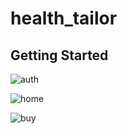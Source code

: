 # health_tailor
## Getting Started

![auth](https://postfiles.pstatic.net/MjAyMzEyMDhfMTQw/MDAxNzAyMDA5ODE0NDk3.sJBzenaQCvs81vt_0l7krdvmbUBQZBugrlcqm_Mb7s8g.QWU8-Dv7XPxsVjjFQYWLnP59iaQHB7JS4wCrdO5oKI0g.PNG.umm0714/%EC%A0%9C%EB%AA%A9%EC%9D%84-%EC%9E%85%EB%A0%A5%ED%95%B4%EC%A3%BC%EC%84%B8%EC%9A%94_-001_(6).png?type=w966)

![home](https://postfiles.pstatic.net/MjAyMzEyMDhfMTgg/MDAxNzAyMDA5ODE0NTA4.2sPPNpPE6ZbEvRPQ9llqjSY7C3M2U3fJsPvvf-Ux0Lgg.Mqr6rf2SJzrxFb7LjAT4JTplWnXwY5ra-GaM1lfHOxUg.PNG.umm0714/001.png?type=w966)

![buy](https://postfiles.pstatic.net/MjAyMzEyMDhfMjUz/MDAxNzAyMDA5ODE0NTIy._I1PjlmbuGPQqb5rITbRmRqwe9wwBeUcrUGVwTo05aEg.L2qdKa2us-2iFBFGjRt0zPS4qSrVPj-xAQDnfQwGEi8g.PNG.umm0714/002.png?type=w966)
